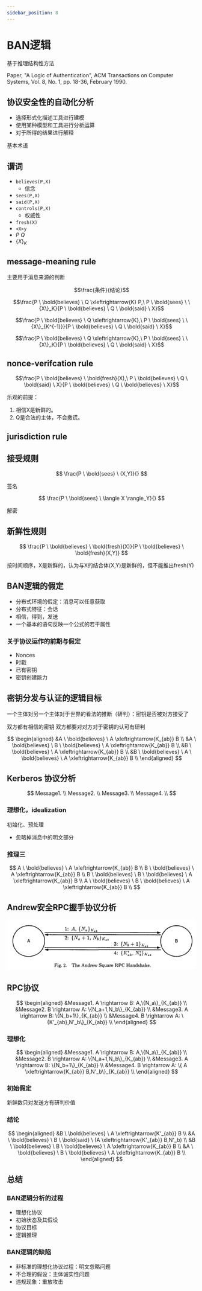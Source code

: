 ```yaml
---
sidebar_position: 8
---
```


# BAN逻辑

基于推理结构性方法

Paper,
"A Logic of Authentication", ACM Transactions on Computer Systems, Vol. 8, No. 1, pp. 18-36, February 1990.

## 协议安全性的自动化分析

- 选择形式化描述工具进行建模
- 使用某种模型和工具进行分析运算
- 对于所得的结果进行解释

基本术语

## 谓词

- `believes(P,X)`
  - 信念
- `sees(P,X)`
- `said(P,X)`
- `controls(P,X)`
  - 权威性
- `fresh(X)`
- `<X>y`
- $P \ Q$
- $\{X\}_K$

## message-meaning rule

主要用于消息来源的判断

$$\frac{条件}{结论}$$

$$\frac{P \ \bold{believes} \ Q \xleftrightarrow{K} P,\ P \ \bold{sees} \ \{X\}_K}{P \ \bold{believes} \ Q \ \bold{said} \ X}$$

$$\frac{P \ \bold{believes} \ Q \xleftrightarrow{K},\ P \ \bold{sees} \ \{X\}_{K^{-1}}}{P \ \bold{believes} \ Q \ \bold{said} \ X}$$

$$\frac{P \ \bold{believes} \ Q \xleftrightarrow{K},\ P \ \bold{sees} \ \{X\}_K}{P \ \bold{believes} \ Q \ \bold{said} \ X}$$

## nonce-verifcation rule

$$\frac{P \ \bold{believes} \ \bold{fresh}(X),\ P \ \bold{believes} \ Q \ \bold{said} \ X}{P \ \bold{believes} \ Q \ \bold{believes} \ X}$$

乐观的前提：

1. 相信X是新鲜的。
2. Q是合法的主体，不会撒谎。

## jurisdiction rule

## 接受规则

$$
\frac{P \ \bold{sees} \ (X,Y)}{}
$$

签名

$$
\frac{P \ \bold{sees} \ \langle X \rangle_Y}{}
$$

解密

## 新鲜性规则

$$
\frac{P \ \bold{believes} \ \bold{fresh}(X)}{P \ \bold{believes} \ \bold{fresh}(X,Y)}
$$

按时间顺序，X是新鲜的，认为与X的结合体(X,Y)是新鲜的，但不能推出fresh(Y)

## BAN逻辑的假定

- 分布式环境的假定：消息可以任意获取
- 分布式特征：会话
- 相信，得到，发送
- 一个基本的语句反映一个公式的若干属性

### 关于协议运作的前期与假定

- Nonces
- 时戳
- 已有密钥
- 密钥创建能力

## 密钥分发与认证的逻辑目标

一个主体对另一个主体对于世界的看法的推断（研判）：密钥是否被对方接受了

双方都有相信的密钥
双方都要对对方对于密钥的认可有研判

$$
\begin{aligned}
&A \ \bold{believes} \ A \xleftrightarrow{K_{ab}} B \\
&A \ \bold{believes} \ B \ \bold{believes} \ A \xleftrightarrow{K_{ab}} B \\
&B \ \bold{believes} \ A \xleftrightarrow{K_{ab}} B \\
&B \ \bold{believes} \ A \ \bold{believes} \ A \xleftrightarrow{K_{ab}} B \\
\end{aligned}
$$

## Kerberos 协议分析

$$
Message1. \\
Message2. \\
Message3. \\
Message4. \\
$$

### 理想化，idealization

初始化、预处理

- 忽略掉消息中的明文部分

### 推理三

$$
A \ \bold{believes} \ A \xleftrightarrow{K_{ab}} B \\
B \ \bold{believes} \ A \xleftrightarrow{K_{ab}} B \\
B \ \bold{believes} \ B \ \bold{believes} \ A \xleftrightarrow{K_{ab}} B \\
A \ \bold{believes} \ B \ \bold{believes} \ A \xleftrightarrow{K_{ab}} B \\
$$

## Andrew安全RPC握手协议分析

![image-20230330082514102](assets/image-20230330082514102.png)

## RPC协议

$$
\begin{aligned}
&Message1. A \rightarrow B: A,\{N_a\}_{K_{ab}} \\
&Message2. B \rightarrow A: \{N_a+1,N_b\}_{K_{ab}} \\
&Message3. A \rightarrow B: \{N_b+1\}_{K_{ab}} \\
&Message4. B \rightarrow A: \{K'_{ab},N'_b\}_{K_{ab}} \\
\end{aligned}
$$

### 理想化

$$
\begin{aligned}
&Message1. A \rightarrow B: A,\{N_a\}_{K_{ab}} \\
&Message2. B \rightarrow A: \{N_a+1,N_b\}_{K_{ab}} \\
&Message3. A \rightarrow B: \{N_b+1\}_{K_{ab}} \\
&Message4. B \rightarrow A: \{ A \xleftrightarrow{K_{ab}} B,N'_b\}_{K_{ab}} \\
\end{aligned}
$$

### 初始假定

新鲜数只对发送方有研判价值

### 结论

$$
\begin{aligned}
&B \ \bold{believes} \ A \xleftrightarrow{K'_{ab}} B \\
&A \ \bold{believes} \ B \ \bold{said} \ (A \xleftrightarrow{K'_{ab}} B,N'_b) \\
&B \ \bold{believes} \ B \ \bold{believes} \ A \xleftrightarrow{K_{ab}} B \\
&A \ \bold{believes} \ B \ \bold{believes} \ A \xleftrightarrow{K_{ab}} B \\
\end{aligned}
$$

## 总结

### BAN逻辑分析的过程

- 理想化协议
- 初始状态及其假设
- 协议目标
- 逻辑推理

### BAN逻辑的缺陷

- 非标准的理想化协议过程：明文忽略问题
- 不合理的假设：主体诚实性问题
- 违规现象：重放攻击
